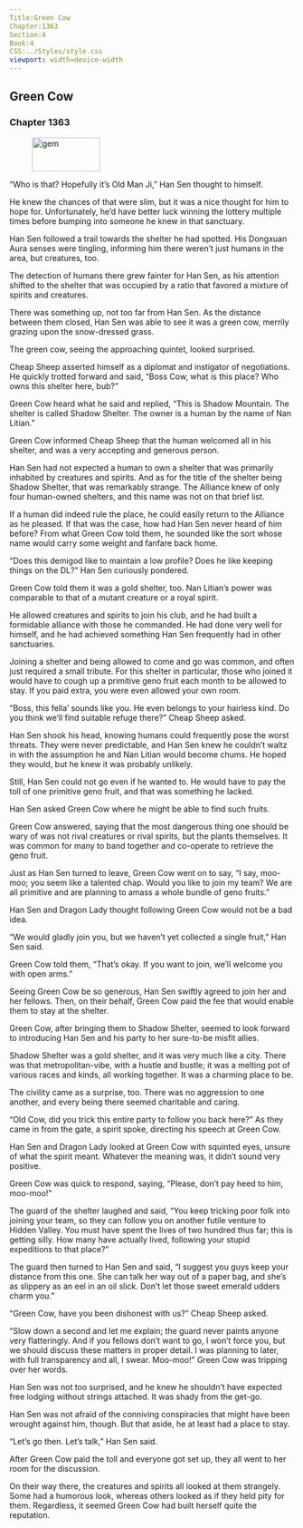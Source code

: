 ```yaml
---
Title:Green Cow 
Chapter:1363 
Section:4 
Book:4 
CSS:../Styles/style.css 
viewport: width=device-width
---
```

  
## Green Cow
### Chapter 1363
  
<figure>
	<img src="../Images/gem.gif" alt="gem" id="gem" width="120" height="60" />
</figure>
  

  
“Who is that? Hopefully it’s Old Man Ji,” Han Sen thought to himself.

He knew the chances of that were slim, but it was a nice thought for him to hope for. Unfortunately, he’d have better luck winning the lottery multiple times before bumping into someone he knew in that sanctuary.

Han Sen followed a trail towards the shelter he had spotted. His Dongxuan Aura senses were tingling, informing him there weren’t just humans in the area, but creatures, too.

The detection of humans there grew fainter for Han Sen, as his attention shifted to the shelter that was occupied by a ratio that favored a mixture of spirits and creatures.

There was something up, not too far from Han Sen. As the distance between them closed, Han Sen was able to see it was a green cow, merrily grazing upon the snow-dressed grass.

The green cow, seeing the approaching quintet, looked surprised.

Cheap Sheep asserted himself as a diplomat and instigator of negotiations. He quickly trotted forward and said, “Boss Cow, what is this place? Who owns this shelter here, bub?”

Green Cow heard what he said and replied, “This is Shadow Mountain. The shelter is called Shadow Shelter. The owner is a human by the name of Nan Litian.”

Green Cow informed Cheap Sheep that the human welcomed all in his shelter, and was a very accepting and generous person.

Han Sen had not expected a human to own a shelter that was primarily inhabited by creatures and spirits. And as for the title of the shelter being Shadow Shelter, that was remarkably strange. The Alliance knew of only four human-owned shelters, and this name was not on that brief list.

If a human did indeed rule the place, he could easily return to the Alliance as he pleased. If that was the case, how had Han Sen never heard of him before? From what Green Cow told them, he sounded like the sort whose name would carry some weight and fanfare back home.

“Does this demigod like to maintain a low profile? Does he like keeping things on the DL?” Han Sen curiously pondered.

Green Cow told them it was a gold shelter, too. Nan Litian’s power was comparable to that of a mutant creature or a royal spirit.

He allowed creatures and spirits to join his club, and he had built a formidable alliance with those he commanded. He had done very well for himself, and he had achieved something Han Sen frequently had in other sanctuaries.

Joining a shelter and being allowed to come and go was common, and often just required a small tribute. For this shelter in particular, those who joined it would have to cough up a primitive geno fruit each month to be allowed to stay. If you paid extra, you were even allowed your own room.

“Boss, this fella’ sounds like you. He even belongs to your hairless kind. Do you think we’ll find suitable refuge there?” Cheap Sheep asked.

Han Sen shook his head, knowing humans could frequently pose the worst threats. They were never predictable, and Han Sen knew he couldn’t waltz in with the assumption he and Nan Litian would become chums. He hoped they would, but he knew it was probably unlikely.

Still, Han Sen could not go even if he wanted to. He would have to pay the toll of one primitive geno fruit, and that was something he lacked.

Han Sen asked Green Cow where he might be able to find such fruits.

Green Cow answered, saying that the most dangerous thing one should be wary of was not rival creatures or rival spirits, but the plants themselves. It was common for many to band together and co-operate to retrieve the geno fruit.

Just as Han Sen turned to leave, Green Cow went on to say, “I say, moo-moo; you seem like a talented chap. Would you like to join my team? We are all primitive and are planning to amass a whole bundle of geno fruits.”

Han Sen and Dragon Lady thought following Green Cow would not be a bad idea.

“We would gladly join you, but we haven’t yet collected a single fruit,” Han Sen said.

Green Cow told them, “That’s okay. If you want to join, we’ll welcome you with open arms.”

Seeing Green Cow be so generous, Han Sen swiftly agreed to join her and her fellows. Then, on their behalf, Green Cow paid the fee that would enable them to stay at the shelter.

Green Cow, after bringing them to Shadow Shelter, seemed to look forward to introducing Han Sen and his party to her sure-to-be misfit allies.

Shadow Shelter was a gold shelter, and it was very much like a city. There was that metropolitan-vibe, with a hustle and bustle; it was a melting pot of various races and kinds, all working together. It was a charming place to be.

The civility came as a surprise, too. There was no aggression to one another, and every being there seemed charitable and caring.

“Old Cow, did you trick this entire party to follow you back here?” As they came in from the gate, a spirit spoke, directing his speech at Green Cow.

Han Sen and Dragon Lady looked at Green Cow with squinted eyes, unsure of what the spirit meant. Whatever the meaning was, it didn’t sound very positive.

Green Cow was quick to respond, saying, “Please, don’t pay heed to him, moo-moo!”

The guard of the shelter laughed and said, “You keep tricking poor folk into joining your team, so they can follow you on another futile venture to Hidden Valley. You must have spent the lives of two hundred thus far; this is getting silly. How many have actually lived, following your stupid expeditions to that place?”

The guard then turned to Han Sen and said, “I suggest you guys keep your distance from this one. She can talk her way out of a paper bag, and she’s as slippery as an eel in an oil slick. Don’t let those sweet emerald udders charm you.”

“Green Cow, have you been dishonest with us?” Cheap Sheep asked.

“Slow down a second and let me explain; the guard never paints anyone very flatteringly. And if you fellows don’t want to go, I won’t force you, but we should discuss these matters in proper detail. I was planning to later, with full transparency and all, I swear. Moo-moo!” Green Cow was tripping over her words.

Han Sen was not too surprised, and he knew he shouldn’t have expected free lodging without strings attached. It was shady from the get-go.

Han Sen was not afraid of the conniving conspiracies that might have been wrought against him, though. But that aside, he at least had a place to stay.

“Let’s go then. Let’s talk,” Han Sen said.

After Green Cow paid the toll and everyone got set up, they all went to her room for the discussion.

On their way there, the creatures and spirits all looked at them strangely. Some had a humorous look, whereas others looked as if they held pity for them. Regardless, it seemed Green Cow had built herself quite the reputation.